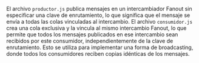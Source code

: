 El archivo `productor.js` publica mensajes en un intercambiador Fanout sin especificar una clave de enrutamiento, lo que significa que el mensaje se envía a todas las colas vinculadas al intercambio. El archivo `consumidor.js` crea una cola exclusiva y la vincula al mismo intercambio Fanout, lo que permite que todos los mensajes publicados en ese intercambio sean recibidos por este consumidor, independientemente de la clave de enrutamiento. Esto se utiliza para implementar una forma de broadcasting, donde todos los consumidores reciben copias idénticas de los mensajes.
